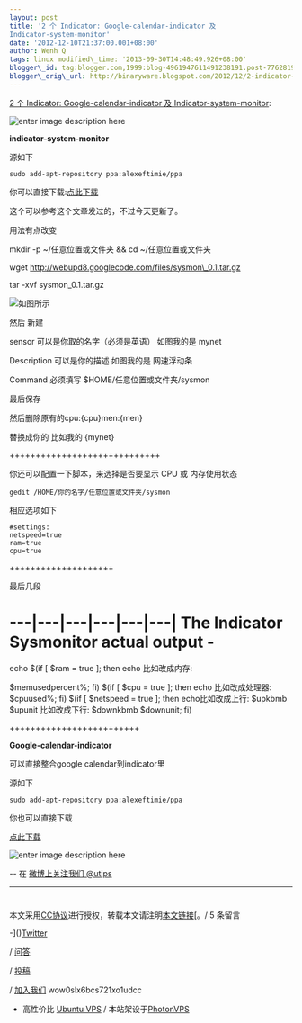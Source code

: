 ```yaml
--- 
layout: post 
title: '2 个 Indicator: Google-calendar-indicator 及
Indicator-system-monitor' 
date: '2012-12-10T21:37:00.001+08:00' 
author: Wenh Q
tags: linux modified\_time: '2013-09-30T14:48:49.926+08:00'
blogger\_id: tag:blogger.com,1999:blog-4961947611491238191.post-7762819749591517768
blogger\_orig\_url: http://binaryware.blogspot.com/2012/12/2-indicator-google-calendar-indicator.html
--- 
```

[2 个 Indicator: Google-calendar-indicator 及
Indicator-system-monitor](http://wowubuntu.com/indicator.html):

![enter image description
here](http://screencloud.net/img/screenshots/9f6e1e6b9aaa8feaf678a8ced9e9b3ee.png)

**indicator-system-monitor**

源如下

`sudo add-apt-repository ppa:alexeftimie/ppa`

你可以直接下载:[点此下载](https://launchpad.net/~alexeftimie/+archive/ppa/+files/indicator-sysmonitor_0.4.2_all.deb)

这个可以参考这个文章发过的，不过今天更新了。

用法有点改变

mkdir -p 
~/任意位置或文件夹 && cd 
~/任意位置或文件夹

wget http://webupd8.googlecode.com/files/sysmon\_0.1.tar.gz

tar -xvf sysmon\_0.1.tar.gz

![如图所示](http://screencloud.net/img/screenshots/ce05ad77a0b32e4f32dfef6079e1f8b0.png)

然后 新建

sensor 可以是你取的名字（必须是英语） 如图我的是 mynet

Description 可以是你的描述 如图我的是 网速浮动条

Command 必须填写 
$HOME/任意位置或文件夹/sysmon

最后保存

然后删除原有的cpu:{cpu}men:{men}

替换成你的 比如我的 {mynet}

+++++++++++++++++++++++++++++

你还可以配置一下脚本，来选择是否要显示 CPU 或 内存使用状态

    gedit /HOME/你的名字/任意位置或文件夹/sysmon

相应选项如下

    #settings:
    netspeed=true
    ram=true
    cpu=true

++++++++++++++++++++

最后几段

---|---|---|---|---|---| The Indicator Sysmonitor actual output -
=================================================================

echo 
$(if 
[ 
$ram = true 
]; then echo 比如改成内存:

$memusedpercent%; fi) 
$(if 
[ 
$cpu = true 
]; then echo
比如改成处理器: 
$cpuused%; fi) 
$(if 
[ 
$netspeed = true 
]; then
echo比如改成上行: 
$upkbmb 
$upunit 比如改成下行: 
$downkbmb 
$downunit;
fi)

+++++++++++++++++++++++++

**Google-calendar-indicator**

可以直接整合google calendar到indicator里

源如下

    sudo add-apt-repository ppa:alexeftimie/ppa

你也可以直接下载

[点此下载](https://launchpad.net/~atareao/+archive/atareao/+files/calendar-indicator_0.1.0.0-1ubuntu1_all.deb)

![enter image description
here](http://screencloud.net/img/screenshots/e5ebb1d56075a7bad24d78cc0d17bf6d.png)

-- 在 [微博上关注我们 @utips](http://t.sina.com.cn/utips)




------------------------------------------------------------------------




#
本文采用[CC协议](http://creativecommons.org/licenses/by/2.5/cn/)进行授权，转载本文请注明[本文链接](http://wowubuntu.com/indicator.html "Permalink")[。/
5 条留言





-]()[Twitter](http://twitter.com/ubuntu_tips)

/ [问答](http://wowubuntu.com/ask)

/ [投稿](http://wowubuntu.com/submit)

/ [加入我们](http://wowubuntu.com/join) wow0slx6bcs721xo1udcc

- 高性价比 [Ubuntu VPS](http://wowubuntu.com/vps.html) /
本站架设于[PhotonVPS](http://www.photonvps.com/billing/aff.php?aff=129)

